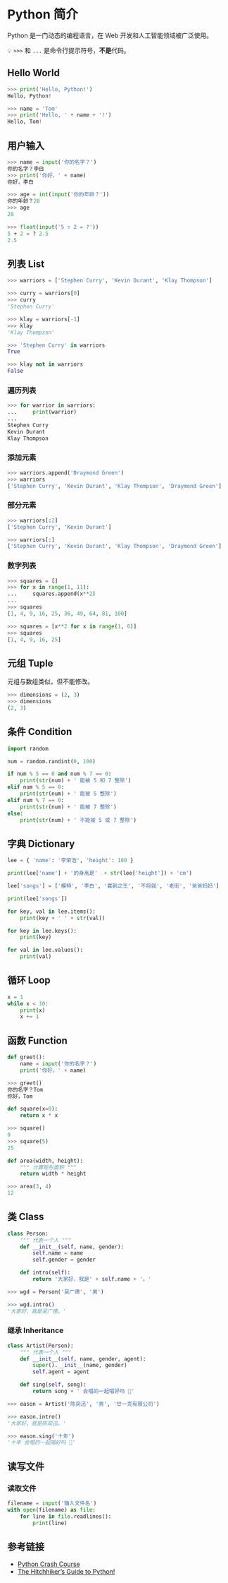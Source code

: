 # Python 简介

Python 是一门动态的编程语言，在 Web 开发和人工智能领域被广泛使用。

💡 `>>>` 和 `...` 是命令行提示符号，**不是**代码。

## Hello World
```python
>>> print('Hello, Python!')
Hello, Python!

>>> name = 'Tom'
>>> print('Hello, ' + name + '!')
Hello, Tom!
```

## 用户输入
```python
>>> name = input('你的名字？')
你的名字？李白
>>> print('你好，' + name)
你好，李白

>>> age = int(input('你的年龄？'))
你的年龄？28
>>> age
28

>>> float(input('5 ÷ 2 = ?'))
5 ÷ 2 = ? 2.5
2.5
```

## 列表 List
```python
>>> warriors = ['Stephen Curry', 'Kevin Durant', 'Klay Thompson']

>>> curry = warriors[0]
>>> curry
'Stephen Curry'

>>> klay = warriors[-1]
>>> klay
'Klay Thompson'

>>> 'Stephen Curry' in warriors
True

>>> klay not in warriors
False
```
### 遍历列表
```python
>>> for warrior in warriors:
...     print(warrior)
...
Stephen Curry
Kevin Durant
Klay Thompson
```

### 添加元素
```python
>>> warriors.append('Draymond Green')
>>> warriors
['Stephen Curry', 'Kevin Durant', 'Klay Thompson', 'Draymond Green']
```
### 部分元素
```python
>>> warriors[:2]
['Stephen Curry', 'Kevin Durant']

>>> warriors[:]
['Stephen Curry', 'Kevin Durant', 'Klay Thompson', 'Draymond Green']
```

### 数字列表
```python
>>> squares = []
>>> for x in range(1, 11):
...     squares.append(x**2)
...
>>> squares
[1, 4, 9, 16, 25, 36, 49, 64, 81, 100]

>>> squares = [x**2 for x in range(1, 6)]
>>> squares
[1, 4, 9, 16, 25]
```
## 元组 Tuple
元组与数组类似，但不能修改。
```python
>>> dimensions = (2, 3)
>>> dimensions
(2, 3)
```
## 条件 Condition
```python
import random

num = random.randint(0, 100)

if num % 5 == 0 and num % 7 == 0:
    print(str(num) + ' 能被 5 和 7 整除')
elif num % 5 == 0:
    print(str(num) + ' 能被 5 整除')
elif num % 7 == 0:
    print(str(num) + ' 能被 7 整除')
else:
    print(str(num) + ' 不能被 5 或 7 整除')
```

## 字典 Dictionary
```python
lee = { 'name': '李荣浩', 'height': 180 }

print(lee['name'] + '的身高是'  + str(lee['height']) + 'cm')

lee['songs'] = ['模特', '李白', '喜剧之王', '不将就', '老街', '爸爸妈妈']

print(lee['songs'])

for key, val in lee.items():
    print(key + ' ' + str(val))

for key in lee.keys():
    print(key)

for val in lee.values():
    print(val)
```
## 循环 Loop
```python
x = 1
while x < 10:
    print(x)
    x += 1
```

## 函数 Function
```python
def greet():
    name = input('你的名字？')
    print('你好，' + name)
```
```python
>>> greet()
你的名字？Tom
你好，Tom
```

```python
def square(x=0):
    return x * x
```
```python
>>> square()
0
>>> square(5)
25
```

```python
def area(width, height):
    """ 计算矩形面积 """
    return width * height
```
```python
>>> area(3, 4)
12
```

## 类 Class
```python
class Person:
    """ 代表一个人 """
    def __init__(self, name, gender):
        self.name = name
        self.gender = gender

    def intro(self):
        return '大家好，我是' + self.name + '。'
```
```python
>>> wgd = Person('吴广德', '男')

>>> wgd.intro()
'大家好，我是吴广德。'
```
### 继承 Inheritance
```python
class Artist(Person):
    """ 代表一个人 """
    def __init__(self, name, gender, agent):
        super().__init__(name, gender)
        self.agent = agent

    def sing(self, song):
        return song + ' 会唱的一起唱好吗 🎸'
```
```python
>>> eason = Artist('陈奕迅', '男', '廿一克有限公司')

>>> eason.intro()
'大家好，我是陈奕迅。'

>>> eason.sing('十年')
'十年 会唱的一起唱好吗 🎸'
```

## 读写文件
### 读取文件
```python
filename = input('输入文件名')
with open(filename) as file:
    for line in file.readlines():
        print(line)
```

## 参考链接
* [Python Crash Course](http://ehmatthes.github.io/pcc/cheatsheets/README.html)
* [The Hitchhiker’s Guide to Python!](http://docs.python-guide.org/en/latest)
